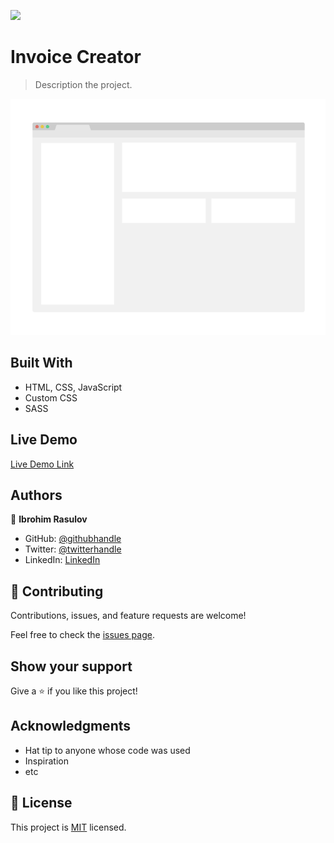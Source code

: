 ![](https://img.shields.io/badge/Microverse-blueviolet)

# Invoice Creator

> Description the project.

![App preview](./app_screenshot.png)

## Built With

- HTML, CSS, JavaScript
- Custom CSS
- SASS

## Live Demo

[Live Demo Link](https://livedemo.com)

## Authors

👤 **Ibrohim Rasulov**

- GitHub: [@githubhandle](https://github.com/githubhandle)
- Twitter: [@twitterhandle](https://twitter.com/twitterhandle)
- LinkedIn: [LinkedIn](https://linkedin.com/in/linkedinhandle)

## 🤝 Contributing

Contributions, issues, and feature requests are welcome!

Feel free to check the [issues page](../../issues/).

## Show your support

Give a ⭐️ if you like this project!

## Acknowledgments

- Hat tip to anyone whose code was used
- Inspiration
- etc

## 📝 License

This project is [MIT](./MIT.md) licensed.

